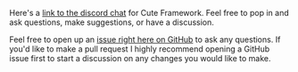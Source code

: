 [](/header.md ':include')

Here's a [link to the discord chat](https://discord.gg/2DFHRmX) for Cute Framework. Feel free to pop in and ask questions, make suggestions, or have a discussion.

Feel free to open up an [issue right here on GitHub](https://github.com/RandyGaul/cute_framework/issues) to ask any questions. If you'd like to make a pull request I highly recommend opening a GitHub issue first to start a discussion on any changes you would like to make.
